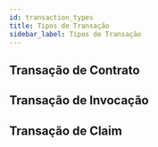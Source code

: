 ```yaml
---
id: transaction_types
title: Tipos de Transação
sidebar_label: Tipos de Transação
---
```


## Transação de Contrato

## Transação de Invocação

## Transação de Claim